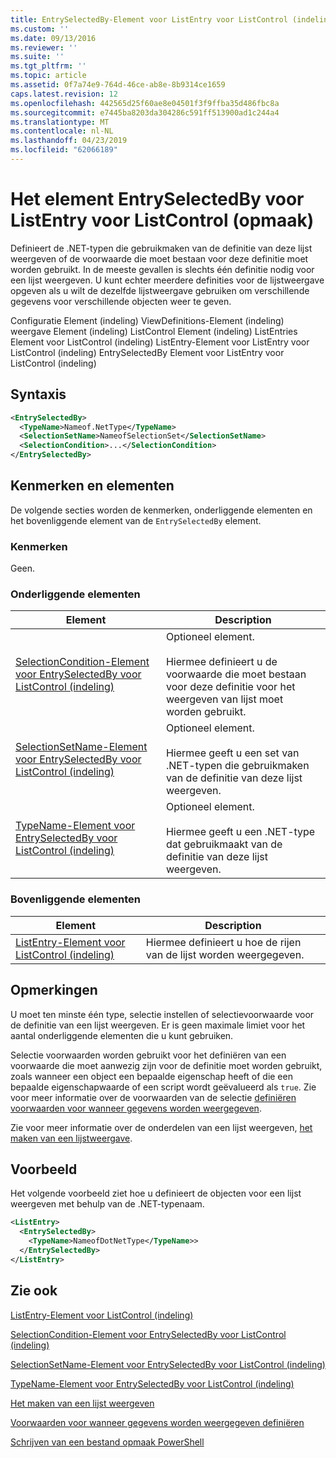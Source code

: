 ```yaml
---
title: EntrySelectedBy-Element voor ListEntry voor ListControl (indeling) | Microsoft Docs
ms.custom: ''
ms.date: 09/13/2016
ms.reviewer: ''
ms.suite: ''
ms.tgt_pltfrm: ''
ms.topic: article
ms.assetid: 0f7a74e9-764d-46ce-ab8e-8b9314ce1659
caps.latest.revision: 12
ms.openlocfilehash: 442565d25f60ae8e04501f3f9ffba35d486fbc8a
ms.sourcegitcommit: e7445ba8203da304286c591ff513900ad1c244a4
ms.translationtype: MT
ms.contentlocale: nl-NL
ms.lasthandoff: 04/23/2019
ms.locfileid: "62066189"
---
```

# <a name="entryselectedby-element-for-listentry-for-listcontrol-format"></a>Het element EntrySelectedBy voor ListEntry voor ListControl (opmaak)

Definieert de .NET-typen die gebruikmaken van de definitie van deze lijst weergeven of de voorwaarde die moet bestaan voor deze definitie moet worden gebruikt. In de meeste gevallen is slechts één definitie nodig voor een lijst weergeven. U kunt echter meerdere definities voor de lijstweergave opgeven als u wilt de dezelfde lijstweergave gebruiken om verschillende gegevens voor verschillende objecten weer te geven.

Configuratie Element (indeling) ViewDefinitions-Element (indeling) weergave Element (indeling) ListControl Element (indeling) ListEntries Element voor ListControl (indeling) ListEntry-Element voor ListEntry voor ListControl (indeling) EntrySelectedBy Element voor ListEntry voor ListControl (indeling)

## <a name="syntax"></a>Syntaxis

```xml
<EntrySelectedBy>
  <TypeName>Nameof.NetType</TypeName>
  <SelectionSetName>NameofSelectionSet</SelectionSetName>
  <SelectionCondition>...</SelectionCondition>
</EntrySelectedBy>
```

## <a name="attributes-and-elements"></a>Kenmerken en elementen

De volgende secties worden de kenmerken, onderliggende elementen en het bovenliggende element van de `EntrySelectedBy` element.

### <a name="attributes"></a>Kenmerken

Geen.

### <a name="child-elements"></a>Onderliggende elementen

|Element|Description|
|-------------|-----------------|
|[SelectionCondition-Element voor EntrySelectedBy voor ListControl (indeling)](./selectioncondition-element-for-entryselectedby-for-listcontrol-format.md)|Optioneel element.<br /><br /> Hiermee definieert u de voorwaarde die moet bestaan voor deze definitie voor het weergeven van lijst moet worden gebruikt.|
|[SelectionSetName-Element voor EntrySelectedBy voor ListControl (indeling)](./selectionsetname-element-for-entryselectedby-for-listcontrol-format.md)|Optioneel element.<br /><br /> Hiermee geeft u een set van .NET-typen die gebruikmaken van de definitie van deze lijst weergeven.|
|[TypeName-Element voor EntrySelectedBy voor ListControl (indeling)](./typename-element-for-entryselectedby-for-listcontrol-format.md)|Optioneel element.<br /><br /> Hiermee geeft u een .NET-type dat gebruikmaakt van de definitie van deze lijst weergeven.|

### <a name="parent-elements"></a>Bovenliggende elementen

|Element|Description|
|-------------|-----------------|
|[ListEntry-Element voor ListControl (indeling)](./listentry-element-for-listcontrol-format.md)|Hiermee definieert u hoe de rijen van de lijst worden weergegeven.|

## <a name="remarks"></a>Opmerkingen

U moet ten minste één type, selectie instellen of selectievoorwaarde voor de definitie van een lijst weergeven. Er is geen maximale limiet voor het aantal onderliggende elementen die u kunt gebruiken.

Selectie voorwaarden worden gebruikt voor het definiëren van een voorwaarde die moet aanwezig zijn voor de definitie moet worden gebruikt, zoals wanneer een object een bepaalde eigenschap heeft of die een bepaalde eigenschapwaarde of een script wordt geëvalueerd als `true`. Zie voor meer informatie over de voorwaarden van de selectie [definiëren voorwaarden voor wanneer gegevens worden weergegeven](./defining-conditions-for-displaying-data.md).

Zie voor meer informatie over de onderdelen van een lijst weergeven, [het maken van een lijstweergave](./creating-a-list-view.md).

## <a name="example"></a>Voorbeeld

Het volgende voorbeeld ziet hoe u definieert de objecten voor een lijst weergeven met behulp van de .NET-typenaam.

```xml
<ListEntry>
  <EntrySelectedBy>
    <TypeName>NameofDotNetType</TypeName>>
  </EntrySelectedBy>
</ListEntry>
```

## <a name="see-also"></a>Zie ook

[ListEntry-Element voor ListControl (indeling)](./listentry-element-for-listcontrol-format.md)

[SelectionCondition-Element voor EntrySelectedBy voor ListControl (indeling)](./selectioncondition-element-for-entryselectedby-for-listcontrol-format.md)

[SelectionSetName-Element voor EntrySelectedBy voor ListControl (indeling)](./selectionsetname-element-for-entryselectedby-for-listcontrol-format.md)

[TypeName-Element voor EntrySelectedBy voor ListControl (indeling)](./typename-element-for-entryselectedby-for-listcontrol-format.md)

[Het maken van een lijst weergeven](./creating-a-list-view.md)

[Voorwaarden voor wanneer gegevens worden weergegeven definiëren](./defining-conditions-for-displaying-data.md)

[Schrijven van een bestand opmaak PowerShell](./writing-a-powershell-formatting-file.md)
